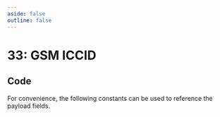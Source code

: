 ```yaml
---
aside: false
outline: false
---
```


<script setup>
import ProtocolBytes from '../../../components/ProtocolBytes.vue';
import SplitColumnView from '../../../components/SplitColumnView.vue';
import GenerateConsts from '../../../components/GenerateConsts.vue'
</script>

# 33: GSM ICCID

<SplitColumnView>
<template #left>

Used to [GET](./device-services#get) the ICCID of the device.

### Payload

It has a single field, the ICCID, which can contain up to 22 bytes of ASCII data.

| Field | Name       | Description                      | Type   | Example | Actual |
| ----- | ---------- | -------------------------------- | ------ | ------- | - |
| 1     | ICCID | up to 22 bytes ASCII data | []byte  | 56 57 52 53 55 51 56 55 51 48 48 48 48 50 54 52 51 57 54 54  | 89457387300002643966 |

If the request could not be fulfilled, the response status would be 2 (NOT OK), all header fields would also be returned, but the payload should not be expected.

</template>
<template #right>

### Example
If you wanted to GET the ICCID from a device, you would send a GET message with the ICCID field requested (length 0).

<ProtocolBytes
byteString="3 19 0 33 0 2 0 1 5 1 234 1 2 1 0 1 0 116 234"
:boldPositions="[3,12,15,16]"
:allowCollapse="false"
/>

The device would then respond with a message of type 33, with the ICCID field filled in if known.

<ProtocolBytes
byteString="3 42 0 33 0 3 0 3 4 1 1 234 1 1 1 163 1 0 1 20 56 57 52 53 55 51 48 48 48 48 48 48 50 50 50 54 49 53 51 52 92 210"
:boldPositions="[20]"
:allowCollapse="false"
/>

</template>
</SplitColumnView>

## Code

For convenience, the following constants can be used to reference the payload fields.

<GenerateConsts :prefix="'MD_DEVICE_ICCID_'" :enumName="'MD_DEVICE_GSM_ICCID'" :dataPath="'messages/33/data'"/>
